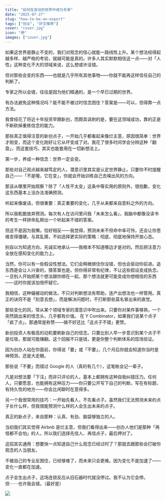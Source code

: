 ```yaml
---
title: "如何在变动的世界中成为专家"
date: "2025-07-27"
slug: "how-to-be-an-expert"
tags: ["创业", "好文推荐"]
cover: "cover.jpg"
icon: "😎"
images: ["cover.jpg"]
---
```

如果这世界是静止不变的，我们对观念的信心就能一路线性上升。某个想法经得起越多样、越严格的考验，就越可能是真的。许多人其实默默相信这一点——对「人性」这种变化不大的领域来说，这么想或许没错。



但对那些会变的东西——也就是几乎所有其他事物——你就不能再这样信任自己的判断了。



专家之所以会错，往往是因为他们精通的，是一个早已过期的世界。



有办法避免这种情况吗？能不能不被过时信念困住？答案是——可以，但得靠一点方法。



我曾经花了将近十年投资早期新创，而颇具讽刺的是，要在这领域成功，靠的正是不断砍掉重练信念的能力。



那些真正值得注意的新创点子，一开始几乎都看起来像烂主意，原因很简单：世界才刚变，而这个变化刚好让它从坏变成了对。我花了很多时间学会分辨这种「翻盘」，而这套技巧，其实也能套用在一切新想法上。



第一步，养成一种信念：世界一定会变。



那些对自己观点越来越笃定的人，潜意识里其实是认定世界静止。只要你不时提醒自己——「不是喔，它在变」，你就会开始训练自己去嗅出风的方向。



那该从哪里开始观察？除了「人性不太变」这条中等实用的原则外，很抱歉，变化这东西基本上没办法准确预测。



听起来像废话，但很重要：真正重要的变化，几乎从来都来自意料之外的方向。



所以我乾脆放弃预测。每次有人在访问里问我「未来怎么看」，我脑中都像没读书的考生一样拼命乱掰出一个听起来不错的答案。



但这不是因为我懒。恰好相反——我觉得，预测未来不但命中率可怜，还会让你思维变得僵硬。与其乱猜，不如选择更实际的策略：彻底、彻底地保持开放心态。



别自以为知道方向，先诚实地承认——我根本不知道哪边才是对的。然后把注意力全放在感知变化的能力上。



当然，你可以有一些假设性想法。它们会稍微绑住你没错，但也会驱动你前进。追东西是会让人兴奋的，猜答案也是。但你得非常有纪律，不让这些假设变成执念。
一旦别人开始把某个想法跟你绑在一起，那个想法就更可能变成你想相信的东西——这时你就该加倍怀疑它。



我相信，这种偏被动的做法，不只对判断想法有帮助，连产出想法也一样管用。真正的诀窍不是「刻意去想」，而是解决问题时，不打断那些莫名冒出来的直觉。



那些变化的风，常从某个领域专家的潜意识中吹出来。只要你对某件事够熟，一个突然跳出来的怪念头，几乎都有价值。
在 Y Combinator，如果我们说某个点子「疯了点」，那通常是称赞——搞不好还比「这点子不错」更赞。



新创投资人有极高的动机要刷新自己的信念。只要比别人早一步意识到某个点子不是垃圾，那就可能赚翻。这个回报不只是钱，更是你整个判断体系的现场验证。



因为创办人站在你面前，你得说「要」或「不要」，几个月后你就会知道你当时是神预测，还是大走眼。



那些说「不要」而错过 Google 的人（真的有几个），这笔帐会记一辈子。



凡是对想法要「下注」而非只评论的人，基本上都拥有这种自我纠错压力。任何人，只要愿意，也能拥有这种压力——你只要公开写下自己的判断。写在有标题、有持久性的地方——你会比闲聊时在意得多。



另一个我很常用的技巧：一开始先看人，不先看点子。虽然我们无法预测未来的点子长什么样，但我很能预测什么样的人会生出未来的点子。



真正的新点子，来自那种：认真、有劲、脑袋够独立的人。



当初我们其实觉得 Airbnb 是烂主意，但我们看得出来——创办人他们是那种「再怪都不会怕」的人，所以我们选择先信人、再信点子，最后押对了。



这招其实通用：想要快一点知道自己什么观念已经过时了？那就去跟那些会打破你观念的人当朋友。



不被自己的专业反困住，已经够难了，而未来只会更难。因为变化不是加速了——变化一直都在加速。



点子会生出点子，这场连锁反应从旧石器时代就没停过。我不认为它会停。
但⋯⋯也许我会错。（最好是）




![](https://prod-files-secure.s3.us-west-2.amazonaws.com/112d0858-5090-4d34-a606-b75eb8d65fd2/46476355-9cf3-4e99-9b7a-3531bc426380/1000202064.png?X-Amz-Algorithm=AWS4-HMAC-SHA256&X-Amz-Content-Sha256=UNSIGNED-PAYLOAD&X-Amz-Credential=ASIAZI2LB466YWQO4ERO%2F20251031%2Fus-west-2%2Fs3%2Faws4_request&X-Amz-Date=20251031T071341Z&X-Amz-Expires=3600&X-Amz-Security-Token=IQoJb3JpZ2luX2VjEEcaCXVzLXdlc3QtMiJIMEYCIQCdsaEX%2FQnOp5ghBnflFJdTNeW1%2BclaoL32qe%2BNh2ieTQIhAJRsooMZV68iDqlUwtO7QsTado77QayxnNM8jyt0Z92NKogECP%2F%2F%2F%2F%2F%2F%2F%2F%2F%2F%2FwEQABoMNjM3NDIzMTgzODA1Igxs%2B%2BIb30A63LkCO%2Foq3AO%2BMrMJmeyFV8yQzxixN9G%2FHQbj0r6dvRIprRKacmwCQpDiBQcg7N6aGSV5tD%2BPRf8M0CAmIgBvvimMF1NKFuOc3gDZ4CW6FvLWemVjI4FVehgsn5YzF%2BqckZunH6496mWS2AIIcSpYDNRp8rKBI82rSGEkt%2BwWvmWR0BjUJ85OYR2py0fpt7COVVHI8ypzWx%2Bf98mlZ00KF15ZPHfV6ptw0wFeGHyF7SHKpX3wjGxyB%2BX3o%2FFAP9QvXCFBoZdP2pFiyxm%2F5RC2jYPbys%2F3G9rHhVD0MEK%2FrTemjtDPvdjiiAbqfdLwDq39mfH0RS91wPz1802BuAV57ExCQoen9O6ploof6ZYmRZbbr3L2uo7ZlH1bpi3A7sSpytVZKlgdg7OgcLzK8hVsPv6AIbaoIN7Fw55u9IhQrYZRU%2F8MD9rDZGGBpedlh20%2FCkfZv6KR8kF%2FFR0UlCNpc1kUU9RuvUh1pVVqiksttdkRx1SMpnbyYEzx3pZk2HCEZUwF0eauqBsRTWk3jxBBmE2CKvkEgbj4JNUGBtEsAILGDj8e1J4%2BKchNyqS7mvfwAIBPaVPIcwKNwnSsLztCRjIVXUQyNgrUrfhe%2Bo7KQ326u67ooyzhu7RONo%2FvHnzB0zHtUjCIq5HIBjqkAe1FO3CDjZ%2BlJUFfNBaAmJuF9hrIH50VdxcS4eozPORJWEBgjsFj36%2Bk6M2%2BsNI9wljvjBXI3DJn6h4c6tNaUBBmEbkrCHcVxVHUSVuSkbtdh4TiIK7f4RQ6qonIVq75mAe7OM8Hfvnp2kFhEcG%2BBH2NDaOcsmSnLSwmeZXnhPgb6OwOAsaKmIc7cnY4PGE9XXNptcH7OvmikK7JK9Y%2FLOU92H4B&X-Amz-Signature=dc6d80a9bddbb3ac46d67f1b10b9ad906ad42c6bdfac8d74fb0fd59eff8ec4cb&X-Amz-SignedHeaders=host&x-amz-checksum-mode=ENABLED&x-id=GetObject)

